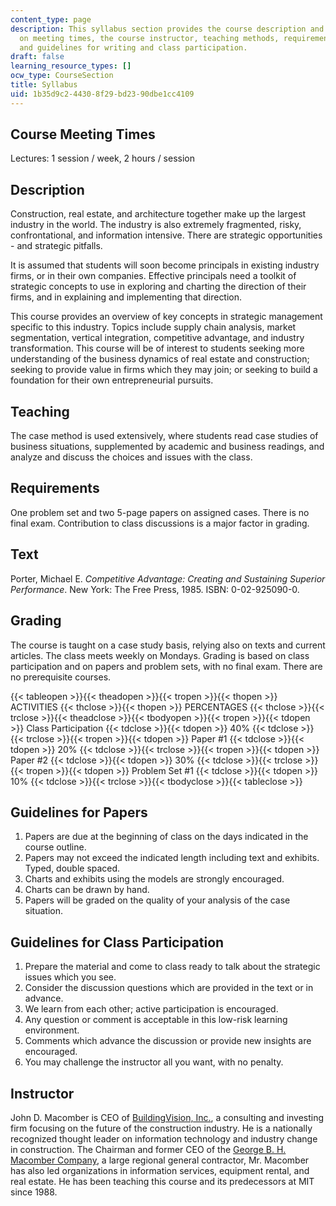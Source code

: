 ```yaml
---
content_type: page
description: This syllabus section provides the course description and information
  on meeting times, the course instructor, teaching methods, requirements, grading,
  and guidelines for writing and class participation.
draft: false
learning_resource_types: []
ocw_type: CourseSection
title: Syllabus
uid: 1b35d9c2-4430-8f29-bd23-90dbe1cc4109
---
```

## Course Meeting Times

Lectures: 1 session / week, 2 hours / session

## Description

Construction, real estate, and architecture together make up the largest industry in the world. The industry is also extremely fragmented, risky, confrontational, and information intensive. There are strategic opportunities - and strategic pitfalls.

It is assumed that students will soon become principals in existing industry firms, or in their own companies. Effective principals need a toolkit of strategic concepts to use in exploring and charting the direction of their firms, and in explaining and implementing that direction.

This course provides an overview of key concepts in strategic management specific to this industry. Topics include supply chain analysis, market segmentation, vertical integration, competitive advantage, and industry transformation. This course will be of interest to students seeking more understanding of the business dynamics of real estate and construction; seeking to provide value in firms which they may join; or seeking to build a foundation for their own entrepreneurial pursuits.

## Teaching

The case method is used extensively, where students read case studies of business situations, supplemented by academic and business readings, and analyze and discuss the choices and issues with the class.

## Requirements

One problem set and two 5-page papers on assigned cases. There is no final exam. Contribution to class discussions is a major factor in grading.

## Text

Porter, Michael E. _Competitive Advantage: Creating and Sustaining Superior Performance_. New York: The Free Press, 1985. ISBN: 0-02-925090-0.

## Grading

The course is taught on a case study basis, relying also on texts and current articles. The class meets weekly on Mondays. Grading is based on class participation and on papers and problem sets, with no final exam. There are no prerequisite courses.

{{< tableopen >}}{{< theadopen >}}{{< tropen >}}{{< thopen >}}
ACTIVITIES
{{< thclose >}}{{< thopen >}}
PERCENTAGES
{{< thclose >}}{{< trclose >}}{{< theadclose >}}{{< tbodyopen >}}{{< tropen >}}{{< tdopen >}}
Class Participation
{{< tdclose >}}{{< tdopen >}}
40%
{{< tdclose >}}{{< trclose >}}{{< tropen >}}{{< tdopen >}}
Paper #1
{{< tdclose >}}{{< tdopen >}}
20%
{{< tdclose >}}{{< trclose >}}{{< tropen >}}{{< tdopen >}}
Paper #2
{{< tdclose >}}{{< tdopen >}}
30%
{{< tdclose >}}{{< trclose >}}{{< tropen >}}{{< tdopen >}}
Problem Set #1
{{< tdclose >}}{{< tdopen >}}
10%
{{< tdclose >}}{{< trclose >}}{{< tbodyclose >}}{{< tableclose >}}

## Guidelines for Papers

1. Papers are due at the beginning of class on the days indicated in the course outline.
2. Papers may not exceed the indicated length including text and exhibits. Typed, double spaced.
3. Charts and exhibits using the models are strongly encouraged.
4. Charts can be drawn by hand.
5. Papers will be graded on the quality of your analysis of the case situation.

## Guidelines for Class Participation

1. Prepare the material and come to class ready to talk about the strategic issues which you see.
2. Consider the discussion questions which are provided in the text or in advance.
3. We learn from each other; active participation is encouraged.
4. Any question or comment is acceptable in this low-risk learning environment.
5. Comments which advance the discussion or provide new insights are encouraged.
6. You may challenge the instructor all you want, with no penalty.

## Instructor

John D. Macomber is CEO of [BuildingVision, Inc.](http://www.buildingvision.net/), a consulting and investing firm focusing on the future of the construction industry. He is a nationally recognized thought leader on information technology and industry change in construction. The Chairman and former CEO of the [George B. H. Macomber Company](http://businessdirectory.bizjournals.com/boston/construction/964997/george-b-h--macomber-company-inc.html), a large regional general contractor, Mr. Macomber has also led organizations in information services, equipment rental, and real estate. He has been teaching this course and its predecessors at MIT since 1988.